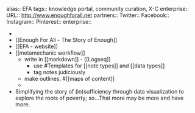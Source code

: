 alias:: EFA
tags:: knowledge portal, community curation, X-C
enterprise::
URL:: http://www.enoughforall.net 
partners::
Twitter::
Facebook::
Instagram::
Pinterest::
enterprise::

-
- [[Enough For All - The Story of Enough]]
- [[EFA - website]]
- [[metamechanic workflow]]
	- write in [[markdown]] - [[Logseq]]
		- use #Templates for [[note types]] and [[data types]]
		- tag notes judiciously
	- make outlines, #[[maps of content]]
	-
- Simplifying the story of (in)sufficiency through data visualization to explore the roots of poverty; so...That more may be more and have more.